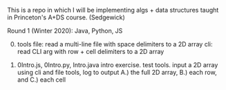 
This is a repo in which I will be implementing algs + data structures
taught in Princeton's A+DS course. (Sedgewick)

Round 1 (Winter 2020): Java, Python, JS

0. tools
    file: read a multi-line file with space delimiters to a 2D array
    cli: read CLI arg with row + cell delimiters to a 2D array

0. 0Intro.js, 0Intro.py, Intro.java
    intro exercise.  test tools. input a 2D array using cli and file tools, log to output A.) the full 2D array, B.) each row, and C.) each cell 